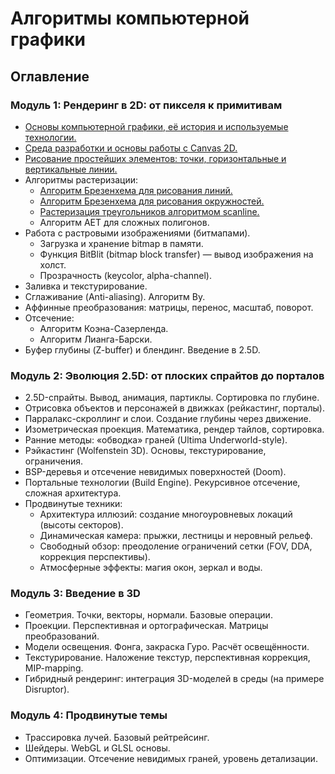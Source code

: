 <!--- file: 00_index.md --->

# Алгоритмы компьютерной графики

## Оглавление

### Модуль 1: Рендеринг в 2D: от пикселя к примитивам

* [Основы компьютерной графики, её история и используемые технологии.](01_the_basics.md)
* [Среда разработки и основы работы с Canvas 2D.](02_canvas_2d.md)
* [Рисование простейших элементов: точки, горизонтальные и вертикальные линии.](03_points_and_lines.md)
* Алгоритмы растеризации:
  * [Алгоритм Брезенхема для рисования линий.](04_bresenham_lines.md)
  * [Алгоритм Брезенхема для рисования окружностей.](05_bresenham_circles.md)
  * [Растеризация треугольников алгоритмом scanline.](06_triangle_rasterization.md)
  * Алгоритм AET для сложных полигонов.
* Работа с растровыми изображениями (битмапами).
  * Загрузка и хранение bitmap в памяти.
  * Функция BitBlit (bitmap block transfer) — вывод изображения на холст.
  * Прозрачность (keycolor, alpha-channel).
* Заливка и текстурирование.
* Сглаживание (Anti-aliasing). Алгоритм Ву.
* Аффинные преобразования: матрицы, перенос, масштаб, поворот.
* Отсечение:
  * Алгоритм Коэна-Сазерленда.
  * Алгоритм Лианга-Барски.
* Буфер глубины (Z-buffer) и блендинг. Введение в 2.5D.

### Модуль 2: Эволюция 2.5D: от плоских спрайтов до порталов

* 2.5D-спрайты. Вывод, анимация, партиклы. Сортировка по глубине.
* Отрисовка объектов и персонажей в движках (рейкастинг, порталы).
* Парралакс-скроллинг и слои. Создание глубины через движение.
* Изометрическая проекция. Математика, рендер тайлов, сортировка.
* Ранние методы: «обводка» граней (Ultima Underworld-style).
* Рэйкастинг (Wolfenstein 3D). Основы, текстурирование, ограничения.
* BSP-деревья и отсечение невидимых поверхностей (Doom).
* Портальные технологии (Build Engine). Рекурсивное отсечение, сложная архитектура.
* Продвинутые техники:
  * Архитектура иллюзий: создание многоуровневых локаций (высоты секторов).
  * Динамическая камера: прыжки, лестницы и неровный рельеф.
  * Свободный обзор: преодоление ограничений сетки (FOV, DDA, коррекция перспективы).
  * Атмосферные эффекты: магия окон, зеркал и воды.

### Модуль 3: Введение в 3D

* Геометрия. Точки, векторы, нормали. Базовые операции.
* Проекции. Перспективная и ортографическая. Матрицы преобразований.
* Модели освещения. Фонга, закраска Гуро. Расчёт освещённости.
* Текстурирование. Наложение текстур, перспективная коррекция, MIP-mapping.
* Гибридный рендеринг: интеграция 3D-моделей в среды (на примере Disruptor).

### Модуль 4: Продвинутые темы

* Трассировка лучей. Базовый рейтрейсинг.
* Шейдеры. WebGL и GLSL основы.
* Оптимизации. Отсечение невидимых граней, уровень детализации.
